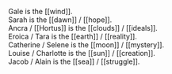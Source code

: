 Gale is the [[wind]].  
Sarah is the [[dawn]] / [[hope]].  
Ancra / [[Hortus]] is the [[clouds]] / [[ideals]].  
Eroica / Tara is the [[earth]] / [[reality]].  
Catherine / Selene is the [[moon]] / [[mystery]].  
Louise / Charlotte is the [[sun]] / [[creation]].  
Jacob / Alain is the [[sea]] / [[struggle]].

